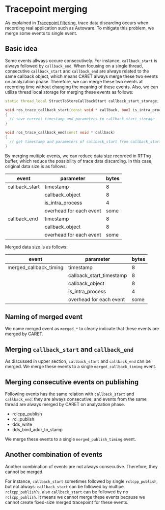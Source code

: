 # Tracepoint merging
As explained in [Tracepoint filtering](./tracepoint_filtering.md), trace data discarding occurs when recording real application such as Autoware. To mitigate this problem, we merge some events to single event.

## Basic idea
Some events allways occure consecutively. For instance, `callback_start` is always followed by `callback_end`. When focusing on a single thread, consecutive `callback_start` and `callback_end` are always related to the same callback object, which means CARET always merge these two events on analyzation phase. Therefore, we can merge these two events at recording time without changing the meaning of these events. Also, we can utilize thread local storage for merging these events as follows:

```c++
static thread_local StructToStoreCallbackStart callback_start_storage;

void ros_trace_callback_start(const void * callback, bool is_intra_process)
{
  // save current timestamp and parameters to callback_start_storage
}

void ros_trace_callback_end(const void * callback)
{
  // get timestamp and parameters of callback_start from callback_start_storage and record merged event
}
```

By merging multiple events, we can reduce data size recorded in RTTng buffer, which reduce the possibility of trace data discarding. In this case, original data size is as follows:

| event | parameter | bytes |
|---|---|---|
| callback_start | timestamp | 8 |
| | callback_object | 8 |
| | is_intra_process | 4 |
| | overhead for each event | some |
| callback_end | timestamp | 8 |
| | callback_object | 8 | 
| | overhead for each event | some |

Merged data size is as follows:

| event | parameter | bytes |
|---|---|---|
| merged_callback_timing | timestamp | 8 |
| | callback_start_timestamp | 8 |
| | callback_object | 8 |
| | is_intra_process | 4 |
| | overhead for each event | some |

## Naming of merged event
We name merged event as `merged_*` to clearly indicate that these events are merged by CARET.

## Merging `callback_start` and `callback_end`
As discussed in upper section, `callback_start` and `callback_end` can be merged. We merge these events to a single `merged_callback_timing` event.

## Merging consecutive events on publishing
Following events has the same relation with  `callback_start` and `callback_end`: they are always consecutive, and events from the same thread are always merged by CARET on analyzation phase.

- rclcpp_publish
- rcl_publish
- dds_write
- dds_bind_addr_to_stamp

We merge these events to a single `merged_publish_timing` event.

## Another combination of events
Another combination of events are not always consecutive. Therefore, they cannot be merged.

For instance, `callback_start` sometimes followed by single `rclcpp_publish`, but not always: `callback_start` can be followed by multipe `rclcpp_publish`'s, also `callback_start` can be followed by no `rclcpp_publish`. It means we cannot merge these events because we cannot create fixed-size merged tracepoint for these events.

